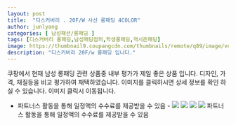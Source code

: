 ```yaml
---
layout: post
title:  "디스커버리 . 20F/W 사선 롱패딩 4COLOR" 
author: junlyang
categories: [ 남성패션/롱패딩 ]
tags: [디스커버리 롱패딩,남성패딩점퍼,학생롱패딩,역시즌패딩]
image: https://thumbnail9.coupangcdn.com/thumbnails/remote/q89/image/vendor_inventory/fd15/15b4c89a997e9330d97a9d7804ec229ba1bc32327e069676b6c1c5fb1cf6.png 
description: "디스커버리 20F/w 롱패딩 입니다."
---
```

쿠팡에서 현재 남성 롱패딩 관련 상품중 내부 평가가 제일 좋은 상품 입니다. 디자인, 가격, 재질등을 비교 평가하여 채택하였습니다. 이미지를 클릭하시면 상세 정보를 확인 하실 수 있습니다.
이미지 클릭시 이동됩니다.
- 파트너스 활동을 통해 일정액의 수수료를 제공받을 수 있음 -
<a href="https://coupa.ng/bNofWc"><img src="https://thumbnail9.coupangcdn.com/thumbnails/remote/q89/image/vendor_inventory/fd15/15b4c89a997e9330d97a9d7804ec229ba1bc32327e069676b6c1c5fb1cf6.png"></a>
<a href="https://coupa.ng/bNofWc"><img src="https://thumbnail10.coupangcdn.com/thumbnails/remote/q89/image/vendor_inventory/7f90/fd5b6fc0cc49e3875babc8823d003e742fd74729311ac446274b29d73482.png"></a>
<a href="https://coupa.ng/bNofWc"><img src="https://thumbnail8.coupangcdn.com/thumbnails/remote/q89/image/vendor_inventory/ab7b/7e43e71db1c8aa280fcc3d46c3748c32eb00b3e12c273788aa45b2f7bacb.png"></a>
<a href="https://coupa.ng/bNofWc"><img src="https://thumbnail9.coupangcdn.com/thumbnails/remote/q89/image/vendor_inventory/ec3a/8e0549c7b3f9ad6e8988b56e17fb3655066f806db76910a2102f8e96ff0a.png"></a>
 파트너스 활동을 통해 일정액의 수수료를 제공받을 수 있음



